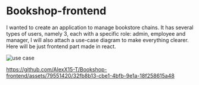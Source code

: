 # Bookshop-frontend
I wanted to create an application to manage bookstore chains. It has several types of users, namely 3, each with a specific role: admin, employee and manager, I will also attach a use-case diagram to make everything clearer. Here will be just frontend part made in react.


![use case](https://github.com/AlexX15-T/Bookshop-frontend/assets/79551420/552cd2f4-1e34-4b5b-ab06-6ebf5fc4965a)





https://github.com/AlexX15-T/Bookshop-frontend/assets/79551420/32fb8b13-cbe1-4bfb-9e1a-18f258615a48

